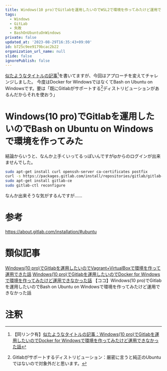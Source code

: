 ```yaml
---
title: Windows(10 pro)でGitlabを運用したいのでWSL2で環境を作ってみたけど運用できなかった話
tags:
  - Windows
  - GitLab
  - 失敗
  - BashOnUbuntuOnWindows
private: false
updated_at: '2023-08-29T16:35:43+09:00'
id: b725c9ee9179bcac2b22
organization_url_name: null
slide: false
ignorePublish: false
---
```

<a href="">似たようなタイトルの記事</a>[^1]を書いてますが、今回はアプローチを変えてチャレンジしました。
今度はDocker for WindowsではなくてBash on Ubuntu on Windowsです。要は「既にGitlabがサポートする[^2]ディストリビューションがあるんだからそれを使おう」

[^1]: 【同リンク有】<a href="">似たようなタイトルの記事：Windows(10 pro)でGitlabを運用したいのでDocker for Windowsで環境を作ってみたけど運用できなかった話</a>
[^2]: Gitlabがサポートするディストリビューション：厳密に言うと純正のUbuntuではないので対象外だと思います。

# Windows(10 pro)でGitlabを運用したいのでBash on Ubuntu on Windowsで環境を作ってみた
結論からいうと、なんか上手くいってるっぽいんですがipからのログインが出来ませんでした。

``` commands.sh
sudo apt-get install curl openssh-server ca-certificates postfix
curl -s https://packages.gitlab.com/install/repositories/gitlab/gitlab-ce/script.deb.sh | sudo bash
sudo apt-get install gitlab-ce
sudo gitlab-ctl reconfigure
```

なんか出来そうな気がするんですが……

# 参考
https://about.gitlab.com/installation/#ubuntu

# 類似記事
<a href="https://qiita.com/nomurasan/items/a4291f5a18f3b6cc1525">Windows(10 pro)でGitlabを運用したいのでVagrant+VirtualBoxで環境を作って運用できた話</a>
<a href="https://qiita.com/nomurasan/items/a2cdaa55aa00fd44e29e">Windows(10 pro)でGitlabを運用したいのでDocker for Windowsで環境を作ってみたけど運用できなかった話</a>
【ココ】Windows(10 pro)でGitlabを運用したいのでBash on Ubuntu on Windowsで環境を作ってみたけど運用できなかった話

# 注釈
